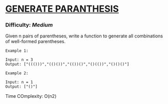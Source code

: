 # [GENERATE PARANTHESIS](https://leetcode.com/problems/generate-parentheses/)

### Difficulty: ***Medium***

Given n pairs of parentheses, write a function to generate all combinations of well-formed parentheses.

```
Example 1:

Input: n = 3
Output: ["((()))","(()())","(())()","()(())","()()()"]
```
```
Example 2:

Input: n = 1
Output: ["()"]
```

Time COmplexity: O(n2)
